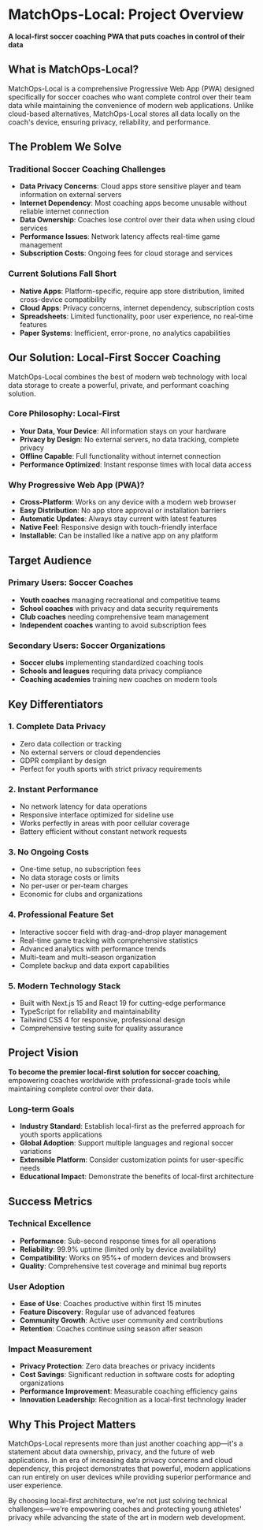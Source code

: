 # MatchOps-Local: Project Overview

**A local-first soccer coaching PWA that puts coaches in control of their data**

## What is MatchOps-Local?

MatchOps-Local is a comprehensive Progressive Web App (PWA) designed specifically for soccer coaches who want complete control over their team data while maintaining the convenience of modern web applications. Unlike cloud-based alternatives, MatchOps-Local stores all data locally on the coach's device, ensuring privacy, reliability, and performance.

## The Problem We Solve

### Traditional Soccer Coaching Challenges
- **Data Privacy Concerns**: Cloud apps store sensitive player and team information on external servers
- **Internet Dependency**: Most coaching apps become unusable without reliable internet connection
- **Data Ownership**: Coaches lose control over their data when using cloud services
- **Performance Issues**: Network latency affects real-time game management
- **Subscription Costs**: Ongoing fees for cloud storage and services

### Current Solutions Fall Short
- **Native Apps**: Platform-specific, require app store distribution, limited cross-device compatibility
- **Cloud Apps**: Privacy concerns, internet dependency, subscription costs
- **Spreadsheets**: Limited functionality, poor user experience, no real-time features
- **Paper Systems**: Inefficient, error-prone, no analytics capabilities

## Our Solution: Local-First Soccer Coaching

MatchOps-Local combines the best of modern web technology with local data storage to create a powerful, private, and performant coaching solution.

### Core Philosophy: Local-First
- **Your Data, Your Device**: All information stays on your hardware
- **Privacy by Design**: No external servers, no data tracking, complete privacy
- **Offline Capable**: Full functionality without internet connection
- **Performance Optimized**: Instant response times with local data access

### Why Progressive Web App (PWA)?
- **Cross-Platform**: Works on any device with a modern web browser
- **Easy Distribution**: No app store approval or installation barriers
- **Automatic Updates**: Always stay current with latest features
- **Native Feel**: Responsive design with touch-friendly interface
- **Installable**: Can be installed like a native app on any platform

## Target Audience

### Primary Users: Soccer Coaches
- **Youth coaches** managing recreational and competitive teams
- **School coaches** with privacy and data security requirements
- **Club coaches** needing comprehensive team management
- **Independent coaches** wanting to avoid subscription fees

### Secondary Users: Soccer Organizations
- **Soccer clubs** implementing standardized coaching tools
- **Schools and leagues** requiring data privacy compliance
- **Coaching academies** training new coaches on modern tools

## Key Differentiators

### 1. **Complete Data Privacy**
- Zero data collection or tracking
- No external servers or cloud dependencies
- GDPR compliant by design
- Perfect for youth sports with strict privacy requirements

### 2. **Instant Performance**
- No network latency for data operations
- Responsive interface optimized for sideline use
- Works perfectly in areas with poor cellular coverage
- Battery efficient without constant network requests

### 3. **No Ongoing Costs**
- One-time setup, no subscription fees
- No data storage costs or limits
- No per-user or per-team charges
- Economic for clubs and organizations

### 4. **Professional Feature Set**
- Interactive soccer field with drag-and-drop player management
- Real-time game tracking with comprehensive statistics
- Advanced analytics with performance trends
- Multi-team and multi-season organization
- Complete backup and data export capabilities

### 5. **Modern Technology Stack**
- Built with Next.js 15 and React 19 for cutting-edge performance
- TypeScript for reliability and maintainability
- Tailwind CSS 4 for responsive, professional design
- Comprehensive testing suite for quality assurance

## Project Vision

**To become the premier local-first solution for soccer coaching**, empowering coaches worldwide with professional-grade tools while maintaining complete control over their data.

### Long-term Goals
- **Industry Standard**: Establish local-first as the preferred approach for youth sports applications
- **Global Adoption**: Support multiple languages and regional soccer variations
- **Extensible Platform**: Consider customization points for user-specific needs
- **Educational Impact**: Demonstrate the benefits of local-first architecture

## Success Metrics

### Technical Excellence
- **Performance**: Sub-second response times for all operations
- **Reliability**: 99.9% uptime (limited only by device availability)
- **Compatibility**: Works on 95%+ of modern devices and browsers
- **Quality**: Comprehensive test coverage and minimal bug reports

### User Adoption
- **Ease of Use**: Coaches productive within first 15 minutes
- **Feature Discovery**: Regular use of advanced features
- **Community Growth**: Active user community and contributions
- **Retention**: Coaches continue using season after season

### Impact Measurement
- **Privacy Protection**: Zero data breaches or privacy incidents
- **Cost Savings**: Significant reduction in software costs for adopting organizations
- **Performance Improvement**: Measurable coaching efficiency gains
- **Innovation Leadership**: Recognition as a local-first technology leader

## Why This Project Matters

MatchOps-Local represents more than just another coaching app—it's a statement about data ownership, privacy, and the future of web applications. In an era of increasing data privacy concerns and cloud dependency, this project demonstrates that powerful, modern applications can run entirely on user devices while providing superior performance and user experience.

By choosing local-first architecture, we're not just solving technical challenges—we're empowering coaches and protecting young athletes' privacy while advancing the state of the art in modern web development.